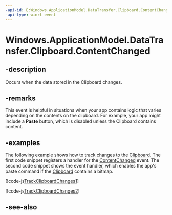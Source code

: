 ```yaml
---
-api-id: E:Windows.ApplicationModel.DataTransfer.Clipboard.ContentChanged
-api-type: winrt event
---
```


<!-- Event syntax
static public event Windows.Foundation.EventHandler ContentChanged<object>
-->

# Windows.ApplicationModel.DataTransfer.Clipboard.ContentChanged

## -description
Occurs when the data stored in the Clipboard changes.

## -remarks
This event is helpful in situations when your app contains logic that varies depending on the contents on the clipboard. For example, your app might include a **Paste** button, which is disabled unless the Clipboard contains content.

## -examples
The following example shows how to track changes to the [Clipboard](clipboard.md). The first code snippet registers a handler for the [ContentChanged](clipboard_contentchanged.md) event. The second code snippet shows the event handler, which enables the app's paste command if the [Clipboard](clipboard.md) contains a bitmap.



[!code-js[TrackClipboardChanges1](../windows.applicationmodel.datatransfer/code/ClipBoardBeta/js/default.js#SnippetTrackClipboardChanges1)]

[!code-js[TrackClipboardChanges2](../windows.applicationmodel.datatransfer/code/ClipBoardBeta/js/default.js#SnippetTrackClipboardChanges2)]

## -see-also

